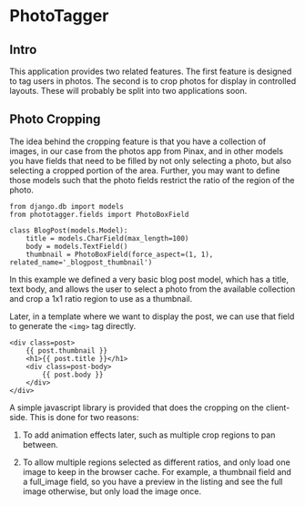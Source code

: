 PhotoTagger
===========

Intro
-----

This application provides two related features. The first feature is designed
to tag users in photos. The second is to crop photos for display in controlled
layouts. These will probably be split into two applications soon.

Photo Cropping
--------------

The idea behind the cropping feature is that you have a collection of images,
in our case from the photos app from Pinax, and in other models you have fields
that need to be filled by not only selecting a photo, but also selecting a
cropped portion of the area. Further, you may want to define those models such
that the photo fields restrict the ratio of the region of the photo.


    from django.db import models
    from phototagger.fields import PhotoBoxField

    class BlogPost(models.Model):
        title = models.CharField(max_length=100)
        body = models.TextField()
        thumbnail = PhotoBoxField(force_aspect=(1, 1), related_name='_blogpost_thumbnail')


In this example we defined a very basic blog post model, which has a title, text
body, and allows the user to select a photo from the available collection and
crop a 1x1 ratio region to use as a thumbnail.

Later, in a template where we want to display the post, we can use that field to generate
the `<img>` tag directly.

    <div class=post>
        {{ post.thumbnail }}
        <h1>{{ post.title }}</h1>
        <div class=post-body>
            {{ post.body }}
        </div>
    </div>

A simple javascript library is provided that does the cropping on the client-side. This is done for two reasons:

1) To add animation effects later, such as multiple crop regions to pan between.

2) To allow multiple regions selected as different ratios, and only load one image to keep in the browser cache. For example, a thumbnail field and a full_image field, so you have a preview in the listing and see the full image otherwise, but only load the image once.
